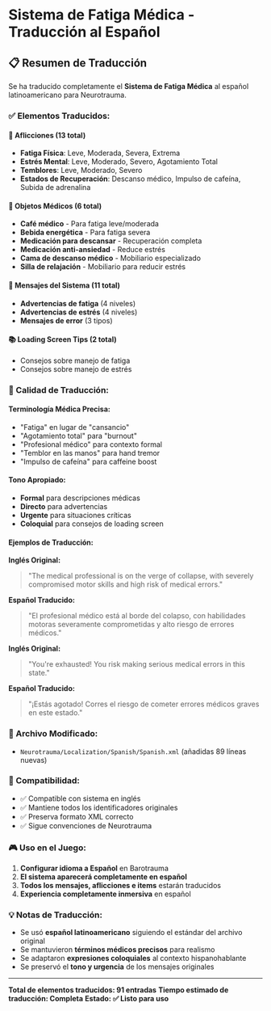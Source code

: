 # Sistema de Fatiga Médica - Traducción al Español

## 📋 Resumen de Traducción

Se ha traducido completamente el **Sistema de Fatiga Médica** al español latinoamericano para Neurotrauma.

### ✅ Elementos Traducidos:

#### **🔬 Aflicciones (13 total)**

- **Fatiga Física**: Leve, Moderada, Severa, Extrema
- **Estrés Mental**: Leve, Moderado, Severo, Agotamiento Total
- **Temblores**: Leve, Moderado, Severo
- **Estados de Recuperación**: Descanso médico, Impulso de cafeína, Subida de adrenalina

#### **🧪 Objetos Médicos (6 total)**

- **Café médico** - Para fatiga leve/moderada
- **Bebida energética** - Para fatiga severa
- **Medicación para descansar** - Recuperación completa
- **Medicación anti-ansiedad** - Reduce estrés
- **Cama de descanso médico** - Mobiliario especializado
- **Silla de relajación** - Mobiliario para reducir estrés

#### **💬 Mensajes del Sistema (11 total)**

- **Advertencias de fatiga** (4 niveles)
- **Advertencias de estrés** (4 niveles)
- **Mensajes de error** (3 tipos)

#### **📚 Loading Screen Tips (2 total)**

- Consejos sobre manejo de fatiga
- Consejos sobre manejo de estrés

### 🎯 Calidad de Traducción:

#### **Terminología Médica Precisa:**

- "Fatiga" en lugar de "cansancio"
- "Agotamiento total" para "burnout"
- "Profesional médico" para contexto formal
- "Temblor en las manos" para hand tremor
- "Impulso de cafeína" para caffeine boost

#### **Tono Apropiado:**

- **Formal** para descripciones médicas
- **Directo** para advertencias
- **Urgente** para situaciones críticas
- **Coloquial** para consejos de loading screen

#### **Ejemplos de Traducción:**

**Inglés Original:**

> "The medical professional is on the verge of collapse, with severely compromised motor skills and high risk of medical errors."

**Español Traducido:**

> "El profesional médico está al borde del colapso, con habilidades motoras severamente comprometidas y alto riesgo de errores médicos."

**Inglés Original:**

> "You're exhausted! You risk making serious medical errors in this state."

**Español Traducido:**

> "¡Estás agotado! Corres el riesgo de cometer errores médicos graves en este estado."

### 📁 Archivo Modificado:

- `Neurotrauma/Localization/Spanish/Spanish.xml` (añadidas 89 líneas nuevas)

### 🔄 Compatibilidad:

- ✅ Compatible con sistema en inglés
- ✅ Mantiene todos los identificadores originales
- ✅ Preserva formato XML correcto
- ✅ Sigue convenciones de Neurotrauma

### 🎮 Uso en el Juego:

1. **Configurar idioma a Español** en Barotrauma
2. **El sistema aparecerá completamente en español**
3. **Todos los mensajes, aflicciones e items** estarán traducidos
4. **Experiencia completamente inmersiva** en español

### 💡 Notas de Traducción:

- Se usó **español latinoamericano** siguiendo el estándar del archivo original
- Se mantuvieron **términos médicos precisos** para realismo
- Se adaptaron **expresiones coloquiales** al contexto hispanohablante
- Se preservó el **tono y urgencia** de los mensajes originales

---

**Total de elementos traducidos: 91 entradas**
**Tiempo estimado de traducción: Completa**
**Estado: ✅ Listo para uso**
